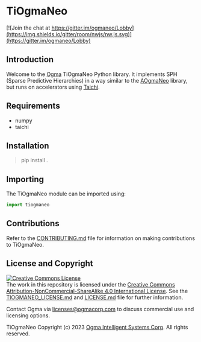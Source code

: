 <!---
  TiOgmaNeo
  Copyright(c) 2023 Ogma Intelligent Systems Corp. All rights reserved.

  This copy of TiOgmaNeo is licensed to you under the terms described
  in the TIOGMANEO_LICENSE.md file included in this distribution.
--->

# TiOgmaNeo

[![Join the chat at https://gitter.im/ogmaneo/Lobby](https://img.shields.io/gitter/room/nwjs/nw.js.svg)](https://gitter.im/ogmaneo/Lobby)

## Introduction 

Welcome to the [Ogma](https://ogmacorp.com) TiOgmaNeo Python library. It implements SPH (Sparse Predictive Hierarchies) in a way similar to the [AOgmaNeo](https://github.com/ogmacorp/AOgmaNeo) library, but runs on accelerators using [Taichi](https://github.com/taichi-dev/taichi).

## Requirements

- numpy
- taichi

## Installation

> pip install .

## Importing

The TiOgmaNeo module can be imported using:

```python
import tiogmaneo
```

## Contributions

Refer to the [CONTRIBUTING.md](./CONTRIBUTING.md) file for information on making contributions to TiOgmaNeo.

## License and Copyright

<a rel="license" href="http://creativecommons.org/licenses/by-nc-sa/4.0/"><img alt="Creative Commons License" style="border-width:0" src="https://i.creativecommons.org/l/by-nc-sa/4.0/88x31.png" /></a><br />The work in this repository is licensed under the <a rel="license" href="http://creativecommons.org/licenses/by-nc-sa/4.0/">Creative Commons Attribution-NonCommercial-ShareAlike 4.0 International License</a>. See the  [TIOGMANEO_LICENSE.md](./TIOGMANEO_LICENSE.md) and [LICENSE.md](./LICENSE.md) file for further information.

Contact Ogma via licenses@ogmacorp.com to discuss commercial use and licensing options.

TiOgmaNeo Copyright (c) 2023 [Ogma Intelligent Systems Corp](https://ogmacorp.com). All rights reserved.
